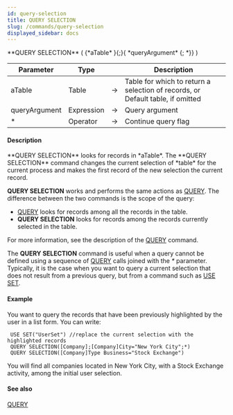 ```yaml
---
id: query-selection
title: QUERY SELECTION
slug: /commands/query-selection
displayed_sidebar: docs
---
```


<!--REF #_command_.QUERY SELECTION.Syntax-->**QUERY SELECTION** ( {*aTable* }{;}{ *queryArgument* {; *}} )<!-- END REF-->
<!--REF #_command_.QUERY SELECTION.Params-->
| Parameter | Type |  | Description |
| --- | --- | --- | --- |
| aTable | Table | &srarr; | Table for which to return a selection of records, or Default table, if omitted |
| queryArgument | Expression | &srarr; | Query argument |
| * | Operator | &srarr; | Continue query flag |

<!-- END REF-->

#### Description 

<!--REF #_command_.QUERY SELECTION.Summary-->**QUERY SELECTION** looks for records in *aTable*.<!-- END REF--> The **QUERY SELECTION** command changes the current selection of *table* for the current process and makes the first record of the new selection the current record.

**QUERY SELECTION** works and performs the same actions as [QUERY](query.md). The difference between the two commands is the scope of the query:

* [QUERY](query.md) looks for records among all the records in the table.
* **QUERY SELECTION** looks for records among the records currently selected in the table.

For more information, see the description of the [QUERY](query.md) command.

The **QUERY SELECTION** command is useful when a query cannot be defined using a sequence of [QUERY](query.md) calls joined with the *\** parameter. Typically, it is the case when you want to query a current selection that does not result from a previous query, but from a command such as [USE SET](use-set.md). 

#### Example 

You want to query the records that have been previously highlighted by the user in a list form. You can write:

```4d
 USE SET("UserSet") //replace the current selection with the highlighted records
 QUERY SELECTION([Company];[Company]City="New York City";*)
 QUERY SELECTION([Company]Type Business="Stock Exchange")
```

You will find all companies located in New York City, with a Stock Exchange activity, among the initial user selection. 

#### See also 

[QUERY](query.md)  